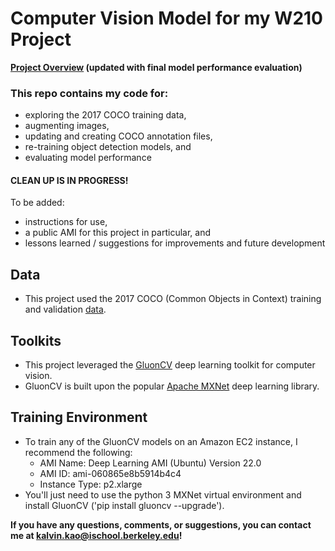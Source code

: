 # Computer Vision Model for my W210 Project

**[Project Overview](https://docs.google.com/presentation/d/1Fi1OmfEWdFu1Ia78LGhylEfKgvrozeYX9Z_VCgd1gjE/edit?usp=sharing) (updated with final model performance evaluation)**

### This repo contains my code for:
 - exploring the 2017 COCO training data,
 - augmenting images,
 - updating and creating COCO annotation files,
 - re-training object detection models, and
 - evaluating model performance
 
#### CLEAN UP IS IN PROGRESS!
To be added:
 - instructions for use,
 - a public AMI for this project in particular, and
 - lessons learned / suggestions for improvements and future development
 
## Data
 - This project used the 2017 COCO (Common Objects in Context) training and validation [data](http://cocodataset.org/#download).

## Toolkits
 - This project leveraged the [GluonCV](https://gluon-cv.mxnet.io/index.html) deep learning toolkit for computer vision.
 - GluonCV is built upon the popular [Apache MXNet](http://mxnet.incubator.apache.org/) deep learning library.
 
 ## Training Environment
  - To train any of the GluonCV models on an Amazon EC2 instance, I recommend the following:
    * AMI Name: Deep Learning AMI (Ubuntu) Version 22.0
    * AMI ID: ami-060865e8b5914b4c4
    * Instance Type: p2.xlarge
  - You'll just need to use the python 3 MXNet virtual environment and install GluonCV ('pip install gluoncv --upgrade').
  
  **If you have any questions, comments, or suggestions, you can contact me at kalvin.kao@ischool.berkeley.edu!**
 
